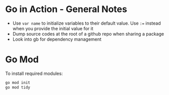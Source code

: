Go in Action - General Notes
====================

- Use `var name` to initialize variables to their default value. Use `:=` instead when you provide the initial value for it
- Dump source codes at the root of a github repo when sharing a package
- Look into gb for dependency management

Go Mod
====

To install required modules:

```sh
go mod init
go mod tidy
```
